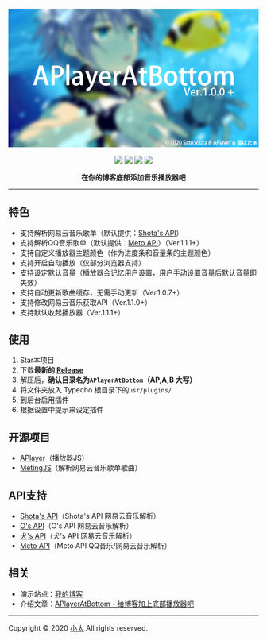 ![](banner.png)

<p align="center">
<a href="https://github.com/SatoSouta/APlayerAtBottom/releases/latest"><img src="https://img.shields.io/github/v/release/satosouta/APlayerAtBottom?color=%2342b983&style=for-the-badge"></a>
<a href="https://github.com/MoePlayer/APlayer" target="_blank"><img src="https://img.shields.io/badge/based%20on-%E2%9D%A4 APlayer-ff69b4.svg?style=for-the-badge"></a>
<a href="https://typecho.org"><img src="https://img.shields.io/badge/for-Typecho-blueviolet.svg?style=for-the-badge"></a> 
<a href="https://github.com/satosouta/APlayerAtBottom/graphs/contributors"><img src="https://img.shields.io/github/contributors/satosouta/APlayerAtBottom?color=orange&style=for-the-badge"></a>
<p align="center"><strong>在你的博客底部添加音乐播放器吧</strong></p>

---

## 特色
 - 支持解析网易云音乐歌单（默认提供：[Shota's API](https://api.9jojo.cn/page/netease)）
 - 支持解析QQ音乐歌单（默认提供：[Meto API](https://api.i-meto.com/)）（Ver.1.1.1+）
 - 支持自定义播放器主题颜色（作为进度条和音量条的主题颜色）
 - 支持开启自动播放（仅部分浏览器支持）
 - 支持设定默认音量（播放器会记忆用户设置，用户手动设置音量后默认音量即失效）
 - 支持自动更新歌曲缓存，无需手动更新（Ver.1.0.7+）
 - 支持修改网易云音乐获取API（Ver.1.1.0+）
 - 支持默认收起播放器（Ver.1.1.1+）

## 使用
1. Star本项目
2. 下载**最新的 [Release](https://github.com/SatoSouta/APlayerAtBottom/releases/latest)**
3. 解压后，**确认目录名为`APlayerAtBottom`（AP,A,B 大写）**
4. 将文件夹放入 Typecho 根目录下的`usr/plugins/`
5. 到后台启用插件
6. 根据设置中提示来设定插件

## 开源项目
 - [APlayer](https://github.com/MoePlayer/APlayer)（播放器JS）
 - [MetingJS](https://github.com/metowolf/MetingJS)（解析网易云音乐歌单歌曲）

## API支持
 - [Shota's API](https://api.9jojo.cn/page/netease)（Shota's API 网易云音乐解析）
 - [O's API](https://api.ohmyga.cn/page/netease)（O's API 网易云音乐解析）
 - [犬's API](https://api.fczbl.vip/163/)（犬's API 网易云音乐解析）
 - [Meto API](https://api.i-meto.com/)（Meto API QQ音乐/网易云音乐解析）

## 相关
 - 演示站点：[我的博客](https://713.moe/)
 - 介绍文章：[APlayerAtBottom - 给博客加上底部播放器吧](https://713.moe/p/135)

---

Copyright &copy; 2020 [小太](https://github.com/SatoSouta) All rights reserved.